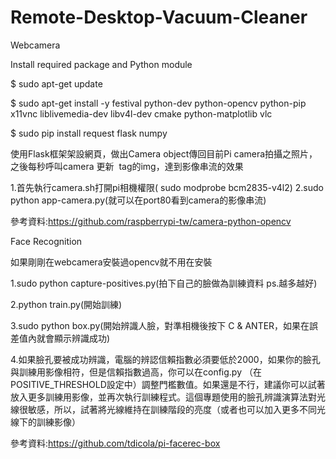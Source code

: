 # Remote-Desktop-Vacuum-Cleaner

Webcamera

Install required package and Python module

$ sudo apt-get update

$ sudo apt-get install -y festival python-dev python-opencv python-pip x11vnc liblivemedia-dev libv4l-dev cmake python-matplotlib vlc

$ sudo pip install request flask numpy

使用Flask框架架設網頁，做出Camera object傳回目前Pi camera拍攝之照片，之後每秒呼叫camera 更新 <img> tag的img，達到影像串流的效果

1.首先執行camera.sh打開pi相機權限(
sudo modprobe bcm2835-v4l2)
2.sudo python app-camera.py(就可以在port80看到camera的影像串流)

參考資料:https://github.com/raspberrypi-tw/camera-python-opencv

Face Recognition

如果剛剛在webcamera安裝過opencv就不用在安裝

1.sudo python capture-positives.py(拍下自己的臉做為訓練資料 ps.越多越好)

2.python train.py(開始訓練)

3.sudo python box.py(開始辨識人臉，對準相機後按下 C & ANTER，如果在誤差值內就會顯示辨識成功)

4.如果臉孔要被成功辨識，電腦的辨認信賴指數必須要低於2000，如果你的臉孔與訓練用影像相符，但是信賴指數過高，你可以在config.py （在POSITIVE_THRESHOLD設定中）調整門檻數值。如果還是不行，建議你可以試著放入更多訓練用影像，並再次執行訓練程式。這個專題使用的臉孔辨識演算法對光線很敏感，所以，試著將光線維持在訓練階段的亮度（或者也可以加入更多不同光線下的訓練影像）

參考資料:https://github.com/tdicola/pi-facerec-box
